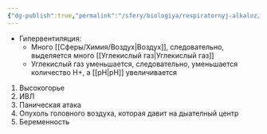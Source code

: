 ```yaml
---
{"dg-publish":true,"permalink":"/sfery/biologiya/respiratornyj-alkaloz/","tags":["Анатомия"]}
---
```


 - Гипервентиляция:
	 - Много [[Сферы/Химия/Воздух\|Воздух]], следовательно, выделяется много [[Углекислый газ\|Углекислый газ]]
	 - Углекислый газ уменьшается, следовательно, уменьшается количество H+, а [[pH\|pH]] увеличивается
1. Высокогорье
2. ИВЛ
3. Паническая атака
4. Опухоль головного воздуха, которая давит на дыателный центр
5. Беременность 
 